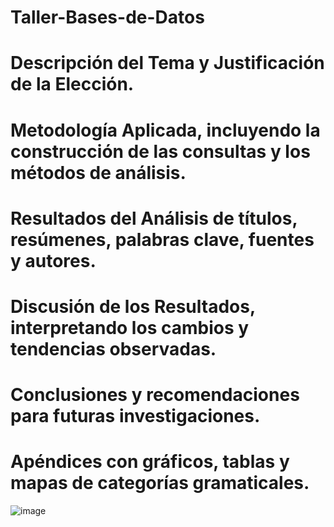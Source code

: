 # Taller-Bases-de-Datos
# Descripción del Tema y Justificación de la Elección.
# Metodología Aplicada, incluyendo la construcción de las consultas y los métodos de análisis.
# Resultados del Análisis de títulos, resúmenes, palabras clave, fuentes y autores.
# Discusión de los Resultados, interpretando los cambios y tendencias observadas.
# Conclusiones y recomendaciones para futuras investigaciones.
# Apéndices con gráficos, tablas y mapas de categorías gramaticales.
![image](https://github.com/user-attachments/assets/7ca72230-3f21-4c26-a3b6-64e7772047ea)
